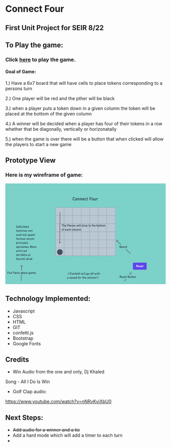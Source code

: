 # Connect Four 

## First Unit Project for SEIR 8/22

## To Play the game:
### Click [here](https://chris-elliott-connect-four.netlify.app/) to play the game.






#### Goal of Game:

1.) Have a 6x7 board that will have cells to place tokens corresponding to a persons turn 

2.) One player will be red and the pther will be black 

3.) when a player puts a token down in a given column the token will be placed at the bottom of the given column 

4.) A winner will be decided when a player has four of their tokens in a row whether that be diagonally, vertically or horizonatally

5.) when the game is over there will be a button that when clicked will allow the players to start a new game 

## Prototype View
### Here is my wireframe of game:
![connect four wireframe](assets/game-wireframe.png)


## Technology Implemented: 
- Javascript
- CSS
- HTML
- GIT
- confetti.js
- Bootstrap 
- Google Fonts



## Credits

- Win Audio from the one and only, Dj Khaled 

Song - All I Do Is Win 

- Golf Clap audio: 
  
https://www.youtube.com/watch?v=nNRvKviXbU0


## Next Steps:

- ~~Add audio for a winner and a tie~~
- Add a hard mode which will add a timer to each turn
- 